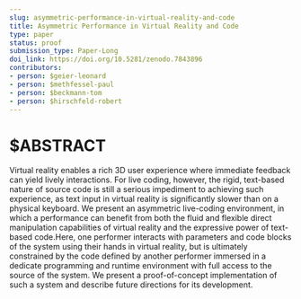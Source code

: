 ```yaml
---
slug: asymmetric-performance-in-virtual-reality-and-code
title: Asymmetric Performance in Virtual Reality and Code
type: paper
status: proof
submission_type: Paper-Long
doi_link: https://doi.org/10.5281/zenodo.7843896
contributors:
- person: $geier-leonard
- person: $methfessel-paul
- person: $beckmann-tom
- person: $hirschfeld-robert
---
```


# $ABSTRACT

Virtual reality enables a rich 3D user experience where immediate feedback can yield lively interactions. For live coding, however, the rigid, text-based nature of source code is still a serious impediment to achieving such experience, as text input in virtual reality is significantly slower than on a physical keyboard.
We present an asymmetric live-coding environment, in which a performance can benefit from both the fluid and flexible direct manipulation capabilities of virtual reality and the expressive power of text-based code.Here, one performer interacts with parameters and code blocks of the system using their hands in virtual reality, but is ultimately constrained by the code defined by another performer immersed in a dedicate programming and runtime environment with full access to the source of the system. We present a proof-of-concept implementation of such a system and describe future directions for its development.
